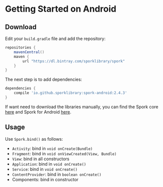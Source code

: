 # Getting Started on Android

## Download

Edit your `build.gradle` file and add the repository:

```groovy
repositories {
    mavenCentral()
    maven {
        url "https://dl.bintray.com/sporklibrary/spork"
    }
}
```

The next step is to add dependencies:

```groovy
dependencies {
    compile 'io.github.sporklibrary:spork-android:2.4.3'
}
```

If want need to download the libraries manually, you can find the Spork core [here](https://bintray.com/sporklibrary/spork/spork/_latestVersion) and Spork for Android [here](https://bintray.com/sporklibrary/spork/spork-android/_latestVersion).

## Usage

Use `Spork.bind()` as follows:

- `Activity`: bind in `void onCreate(Bundle)`
- `Fragment`: bind in `void onViewCreated(View, Bundle)`
- `View`: bind in all constructors
- `Application`: bind in `void onCreate()`
- `Service`: bind in `void onCreate()`
- `ContentProvider`: bind in `boolean onCreate()`
- Components: bind in constructor